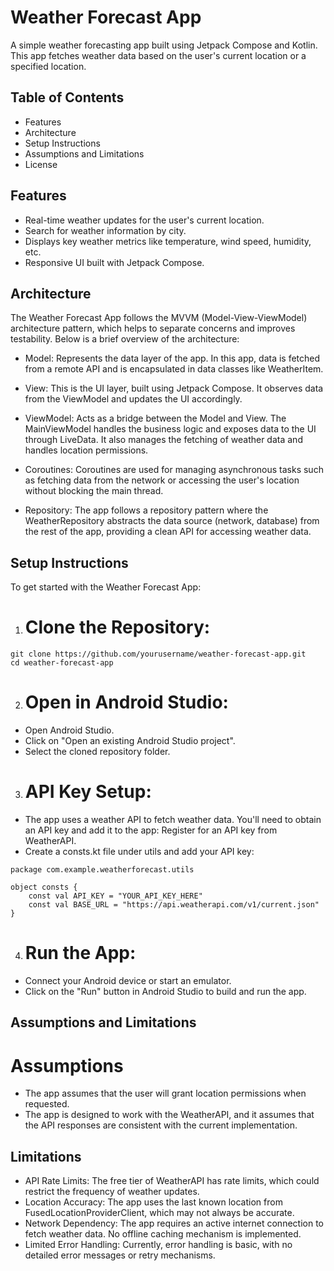 # Weather Forecast App
A simple weather forecasting app built using Jetpack Compose and Kotlin. This app fetches weather data based on the user's current location or a specified location.

## Table of Contents
- Features
- Architecture
- Setup Instructions
- Assumptions and Limitations
- License

## Features
- Real-time weather updates for the user's current location.
- Search for weather information by city.
- Displays key weather metrics like temperature, wind speed, humidity, etc.
- Responsive UI built with Jetpack Compose.
  
## Architecture
The Weather Forecast App follows the MVVM (Model-View-ViewModel) architecture pattern, which helps to separate concerns and improves testability. Below is a brief overview of the architecture:

- Model: Represents the data layer of the app. In this app, data is fetched from a remote API and is encapsulated in data classes like WeatherItem.

- View: This is the UI layer, built using Jetpack Compose. It observes data from the ViewModel and updates the UI accordingly.

- ViewModel: Acts as a bridge between the Model and View. The MainViewModel handles the business logic and exposes data to the UI through LiveData. It also manages the fetching of weather data and handles location permissions.

- Coroutines: Coroutines are used for managing asynchronous tasks such as fetching data from the network or accessing the user's location without blocking the main thread.

- Repository: The app follows a repository pattern where the WeatherRepository abstracts the data source (network, database) from the rest of the app, providing a clean API for accessing weather data.

## Setup Instructions
To get started with the Weather Forecast App:

1. # Clone the Repository:

```
git clone https://github.com/yourusername/weather-forecast-app.git
cd weather-forecast-app
```
2. # Open in Android Studio:

- Open Android Studio.
- Click on "Open an existing Android Studio project".
- Select the cloned repository folder.

3. # API Key Setup:

- The app uses a weather API to fetch weather data. You'll need to obtain an API key and add it to the app:
Register for an API key from WeatherAPI.
 - Create a consts.kt file under utils and add your API key:
```
package com.example.weatherforecast.utils

object consts {
    const val API_KEY = "YOUR_API_KEY_HERE"
    const val BASE_URL = "https://api.weatherapi.com/v1/current.json"
}
```
4. # Run the App:

- Connect your Android device or start an emulator.
- Click on the "Run" button in Android Studio to build and run the app.

## Assumptions and Limitations
# Assumptions
- The app assumes that the user will grant location permissions when requested.
- The app is designed to work with the WeatherAPI, and it assumes that the API responses are consistent with the current implementation.
## Limitations
- API Rate Limits: The free tier of WeatherAPI has rate limits, which could restrict the frequency of weather updates.
- Location Accuracy: The app uses the last known location from FusedLocationProviderClient, which may not always be accurate.
- Network Dependency: The app requires an active internet connection to fetch weather data. No offline caching mechanism is implemented.
- Limited Error Handling: Currently, error handling is basic, with no detailed error messages or retry mechanisms.

